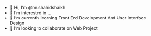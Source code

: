 - 👋 Hi, I’m @mushahidshaikh
- 👀 I’m interested in ...
- 🌱 I’m currently learning Front End Development And User Interface Design
- 💞️ I’m looking to collaborate on Web Project

<!---
mushahidshaikh/mushahidshaikh is a ✨ special ✨ repository because its `README.md` (this file) appears on your GitHub profile.
You can click the Preview link to take a look at your changes.
--->
